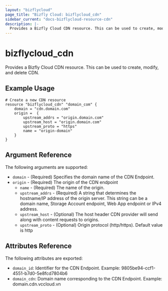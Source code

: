```yaml
---
layout: "bizflycloud"
page_title: "Bizfly Cloud: bizflycloud_cdn"
sidebar_current: "docs-bizflycloud-resource-cdn"
description: |-
  Provides a Bizfly Cloud CDN resource. This can be used to create, modify, and delete CDN.
---
```


# bizflycloud\_cdn

Provides a Bizfly Cloud CDN resource. This can be used to create,
modify, and delete CDN.

## Example Usage

```hcl
# Create a new CDN resource
resource "bizflycloud_cdn" "domain_com" {
    domain = "cdn.domain.com"
    origin =  {
        upstream_addrs = "origin.domain.com"
        upstream_host = "origin.domain.com"
        upstream_proto = "https"
        name = "origin-domain"
    }
}
```

## Argument Reference

The following arguments are supported:

* `domain` - (Required) Specifies the domain name of the CDN Endpoint.
* `origin` - (Required) The origin of the CDN endpoint
  - `name` - (Required) The name of the origin.
  - `upstream_addrs` - (Required) A string that determines the hostname/IP address of the origin server. This string can be a domain name, Storage Account endpoint, Web App endpoint or IPv4 address.
  - `upstream_host` - (Optional) The host header CDN provider will send along with content requests to origins.
  - `upstream_proto` - (Optional) Origin protocol (http/https). Default value is http

## Attributes Reference

The following attributes are exported:

* `domain_id`: Identifier for the CDN Endpoint. Example: 9805be94-ccf1-4551-b7d0-5e8fcd7804b6
* `domain_cdn`: Domain name corresponding to the CDN Endpoint. Example: domain.cdn.vccloud.vn